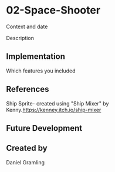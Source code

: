 # 02-Space-Shooter

Context and date

Description

## Implementation
Which features you included

## References
Ship Sprite- created using "Ship Mixer" by Kenny.https://kenney.itch.io/ship-mixer

## Future Development

## Created by
Daniel Gramling
